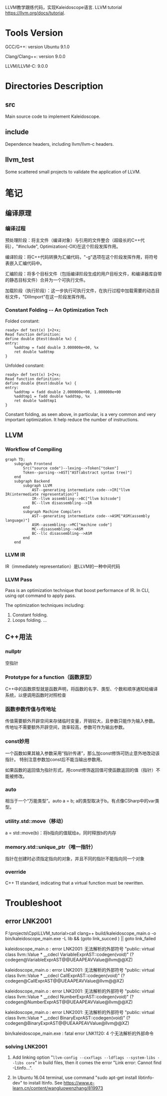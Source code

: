 LLVM教学跟练代码，实现Kaleidoscope语言. LLVM tutorial <https://llvm.org/docs/tutorial>.

# Tools Version
GCC/G++: version Ubuntu 9.1.0

Clang/Clang++: version 9.0.0

LLVM/LLVM-C: 9.0.0

# Directories Description
## src
Main source code to implement Kaleidoscope.
## include
Dependence headers, including llvm/llvm-c headers.
## llvm_test
Some scattered small projects to validate the application of LLVM.

# 笔记
## 编译原理
### 编译过程
预处理阶段：将主文件（编译对象）与引用的文件整合（超级长的C++代码），"#include", Optimization(-OX)在这个阶段发挥作用。

编译阶段：将C++代码转换为汇编代码，"-g"选项在这个阶段发挥作用，将符号表嵌入汇编代码中。

汇编阶段：将多个目标文件（包括编译阶段生成的用户目标文件，和编译器库自带的静态目标文件）合并为一个可执行文件。

加载阶段（执行阶段）：这一步执行可执行文件，在执行过程中加载需要的动态目标文件，"DllImport"在这一阶段发挥作用。

### Constant Folding -- An Optimization Tech
Folded constant:
```
ready> def test(x) 1+2+x;
Read function definition:
define double @test(double %x) {
entry:
    %addtmp = fadd double 3.000000e+00, %x
    ret double %addtmp
}
```
Unfolded constant:
```
ready> def test(x) 1+2+x;
Read function definition:
define double @test(double %x) {
entry:
    %addtmp = fadd double 2.000000e+00, 1.000000e+00
    %addtmp1 = fadd double %addtmp, %x
    ret double %addtmp1
}
```
Constant folding, as seen above, in particular, is a very common and very important optimization. It help reduce the number of instructions.

## LLVM
### Workflow of Compiling
```mermaid
graph TD;
    subgraph Frontend
        Src("source code")--lexing-->Token["token"]
        Token--parsing-->AST["AST(abstract syntax tree)"]
    end
    subgraph Backend
        subgraph LLVM
            AST--generating intermediate code-->IR["llvm IR(intermediate representation)"]
            IR--llvm assembling-->BC["llvm bitcode"]
            BC--llvm disassembling-->IR
        end
        subgraph Machine Compilers
            AST--generating intermediate code-->ASM["ASM(assembly language)"]
            ASM--assembling-->MC["machine code"]
            MC--disassembling-->ASM
            BC--llc disassembling-->ASM
        end
    end
```
### LLVM IR
IR（immediately representation）是LLVM的一种中间代码

### LLVM Pass
Pass is an optimization technique that boost performance of IR. In CLI, using opt command to apply pass.

The optimization techniques including:
1. Constant folding.
2. Loops folding.
...

## C++用法
### nullptr
空指针
### Prototype for a function（函数原型）
C++中的函数原型就是函数声明，将函数的名字、类型、个数和顺序通知给编译系统，以便调用函数时对照检查
### 函数参数传值与传地址
传值需要额外开辟空间来存储临时变量，开销较大，且参数只能作为输入参数。
传地址不需要额外开辟空间，效率较高，参数可作为输出参数。
### const妙用
一个函数如果其输入参数采用“指针传递”，那么加const修饰可防止意外地改动该指针。
特别注意参数加const后不能当输出参数用。

如果函数的返回值为指针形式，用const修饰返回值可使函数返回的值（指针）不能被修改。
### auto
相当于一个“万能类型”。auto a = b; a的类型取决于b。有点像CSharp中的var类型。
### utility.std::move（移动）
a = std::move(b)：将b指向的值赋给a，同时释放b的内存
### memory.std::unique_ptr（唯一指针）
指针在创建时必须指定指向的对象，并且不同的指针不能指向同一个对象
### override
C++ 11 standard, indicating that a virtual function must be rewritten.

# Troubleshoot
## error LNK2001
F:\projects\Cpp\LLVM_tutorial>call clang++ build/kaleidoscope_main.o -o bin/kaleidoscope_main.exe -L lib   && (goto link_succed )  || goto link_failed

kaleidoscope_main.o : error LNK2001: 无法解析的外部符号 "public: virtual class llvm::Value * __cdecl VariableExprAST::codegen(void)" (?codegen@VariableExprAST@@UEAAPEAVValue@llvm@@XZ)

kaleidoscope_main.o : error LNK2001: 无法解析的外部符号 "public: virtual class llvm::Value * __cdecl CallExprAST::codegen(void)" (?codegen@CallExprAST@@UEAAPEAVValue@llvm@@XZ)

kaleidoscope_main.o : error LNK2001: 无法解析的外部符号 "public: virtual class llvm::Value * __cdecl NumberExprAST::codegen(void)" (?codegen@NumberExprAST@@UEAAPEAVValue@llvm@@XZ)

kaleidoscope_main.o : error LNK2001: 无法解析的外部符号 "public: virtual class llvm::Value * __cdecl BinaryExprAST::codegen(void)" (?codegen@BinaryExprAST@@UEAAPEAVValue@llvm@@XZ)

bin/kaleidoscope_main.exe : fatal error LNK1120: 4 个无法解析的外部命令

### solving LNK2001
1. Add linking option "`llvm-config --cxxflags --ldflags --system-libs --libs core`" in build files, then it comes the error "Link error: Cannot find -Ltinfo...".

2. In Ubuntu 16.04 terminal, use command "sudo apt-get install libtinfo-dev" to install ltinfo. See <https://www.e-learn.cn/content/wangluowenzhang/819973>